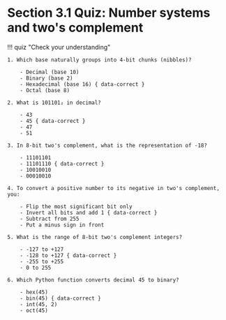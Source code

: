 # Section 3.1 Quiz: Number systems and two's complement

!!! quiz "Check your understanding"

    1. Which base naturally groups into 4-bit chunks (nibbles)?

        - Decimal (base 10)
        - Binary (base 2)
        - Hexadecimal (base 16) { data-correct }
        - Octal (base 8)

    2. What is 101101₂ in decimal?

        - 43
        - 45 { data-correct }
        - 47
        - 51

    3. In 8-bit two's complement, what is the representation of -18?

        - 11101101
        - 11101110 { data-correct }
        - 10010010
        - 00010010

    4. To convert a positive number to its negative in two's complement, you:

        - Flip the most significant bit only
        - Invert all bits and add 1 { data-correct }
        - Subtract from 255
        - Put a minus sign in front

    5. What is the range of 8-bit two's complement integers?

        - -127 to +127
        - -128 to +127 { data-correct }
        - -255 to +255
        - 0 to 255

    6. Which Python function converts decimal 45 to binary?

        - hex(45)
        - bin(45) { data-correct }
        - int(45, 2)
        - oct(45)
